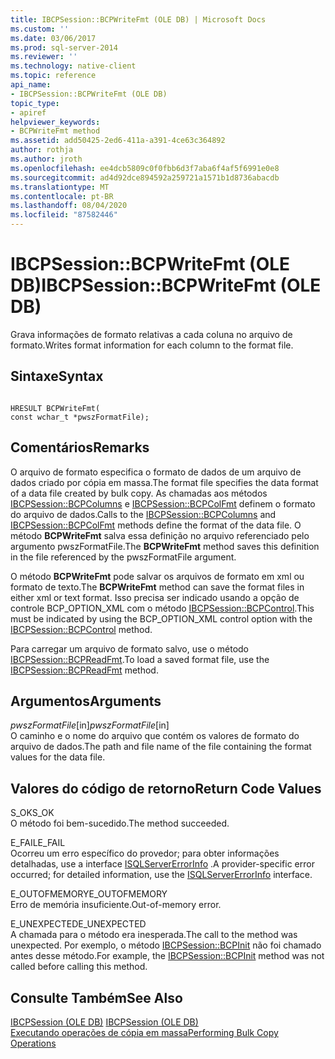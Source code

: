 ```yaml
---
title: IBCPSession::BCPWriteFmt (OLE DB) | Microsoft Docs
ms.custom: ''
ms.date: 03/06/2017
ms.prod: sql-server-2014
ms.reviewer: ''
ms.technology: native-client
ms.topic: reference
api_name:
- IBCPSession::BCPWriteFmt (OLE DB)
topic_type:
- apiref
helpviewer_keywords:
- BCPWriteFmt method
ms.assetid: add50425-2ed6-411a-a391-4ce63c364892
author: rothja
ms.author: jroth
ms.openlocfilehash: ee4dcb5809c0f0fbb6d3f7aba6f4af5f6991e0e8
ms.sourcegitcommit: ad4d92dce894592a259721a1571b1d8736abacdb
ms.translationtype: MT
ms.contentlocale: pt-BR
ms.lasthandoff: 08/04/2020
ms.locfileid: "87582446"
---
```

# <a name="ibcpsessionbcpwritefmt-ole-db"></a><span data-ttu-id="1c519-102">IBCPSession::BCPWriteFmt (OLE DB)</span><span class="sxs-lookup"><span data-stu-id="1c519-102">IBCPSession::BCPWriteFmt (OLE DB)</span></span>
  <span data-ttu-id="1c519-103">Grava informações de formato relativas a cada coluna no arquivo de formato.</span><span class="sxs-lookup"><span data-stu-id="1c519-103">Writes format information for each column to the format file.</span></span>  
  
## <a name="syntax"></a><span data-ttu-id="1c519-104">Sintaxe</span><span class="sxs-lookup"><span data-stu-id="1c519-104">Syntax</span></span>  
  
```  
  
HRESULT BCPWriteFmt(   
const wchar_t *pwszFormatFile);  
```  
  
## <a name="remarks"></a><span data-ttu-id="1c519-105">Comentários</span><span class="sxs-lookup"><span data-stu-id="1c519-105">Remarks</span></span>  
 <span data-ttu-id="1c519-106">O arquivo de formato especifica o formato de dados de um arquivo de dados criado por cópia em massa.</span><span class="sxs-lookup"><span data-stu-id="1c519-106">The format file specifies the data format of a data file created by bulk copy.</span></span> <span data-ttu-id="1c519-107">As chamadas aos métodos [IBCPSession::BCPColumns](ibcpsession-bcpcolumns-ole-db.md) e [IBCPSession::BCPColFmt](ibcpsession-bcpcolfmt-ole-db.md) definem o formato do arquivo de dados.</span><span class="sxs-lookup"><span data-stu-id="1c519-107">Calls to the [IBCPSession::BCPColumns](ibcpsession-bcpcolumns-ole-db.md) and [IBCPSession::BCPColFmt](ibcpsession-bcpcolfmt-ole-db.md) methods define the format of the data file.</span></span> <span data-ttu-id="1c519-108">O método **BCPWriteFmt** salva essa definição no arquivo referenciado pelo argumento pwszFormatFile.</span><span class="sxs-lookup"><span data-stu-id="1c519-108">The **BCPWriteFmt** method saves this definition in the file referenced by the pwszFormatFile argument.</span></span>  
  
 <span data-ttu-id="1c519-109">O método **BCPWriteFmt** pode salvar os arquivos de formato em xml ou formato de texto.</span><span class="sxs-lookup"><span data-stu-id="1c519-109">The **BCPWriteFmt** method can save the format files in either xml or text format.</span></span> <span data-ttu-id="1c519-110">Isso precisa ser indicado usando a opção de controle BCP_OPTION_XML com o método [IBCPSession::BCPControl](ibcpsession-bcpcontrol-ole-db.md).</span><span class="sxs-lookup"><span data-stu-id="1c519-110">This must be indicated by using the BCP_OPTION_XML control option with the [IBCPSession::BCPControl](ibcpsession-bcpcontrol-ole-db.md) method.</span></span>  
  
 <span data-ttu-id="1c519-111">Para carregar um arquivo de formato salvo, use o método [IBCPSession::BCPReadFmt](ibcpsession-bcpreadfmt-ole-db.md).</span><span class="sxs-lookup"><span data-stu-id="1c519-111">To load a saved format file, use the [IBCPSession::BCPReadFmt](ibcpsession-bcpreadfmt-ole-db.md) method.</span></span>  
  
## <a name="arguments"></a><span data-ttu-id="1c519-112">Argumentos</span><span class="sxs-lookup"><span data-stu-id="1c519-112">Arguments</span></span>  
 <span data-ttu-id="1c519-113">*pwszFormatFile*[in]</span><span class="sxs-lookup"><span data-stu-id="1c519-113">*pwszFormatFile*[in]</span></span>  
 <span data-ttu-id="1c519-114">O caminho e o nome do arquivo que contém os valores de formato do arquivo de dados.</span><span class="sxs-lookup"><span data-stu-id="1c519-114">The path and file name of the file containing the format values for the data file.</span></span>  
  
## <a name="return-code-values"></a><span data-ttu-id="1c519-115">Valores do código de retorno</span><span class="sxs-lookup"><span data-stu-id="1c519-115">Return Code Values</span></span>  
 <span data-ttu-id="1c519-116">S_OK</span><span class="sxs-lookup"><span data-stu-id="1c519-116">S_OK</span></span>  
 <span data-ttu-id="1c519-117">O método foi bem-sucedido.</span><span class="sxs-lookup"><span data-stu-id="1c519-117">The method succeeded.</span></span>  
  
 <span data-ttu-id="1c519-118">E_FAIL</span><span class="sxs-lookup"><span data-stu-id="1c519-118">E_FAIL</span></span>  
 <span data-ttu-id="1c519-119">Ocorreu um erro específico do provedor; para obter informações detalhadas, use a interface [ISQLServerErrorInfo](../../database-engine/dev-guide/isqlservererrorinfo-ole-db.md) .</span><span class="sxs-lookup"><span data-stu-id="1c519-119">A provider-specific error occurred; for detailed information, use the [ISQLServerErrorInfo](../../database-engine/dev-guide/isqlservererrorinfo-ole-db.md) interface.</span></span>  
  
 <span data-ttu-id="1c519-120">E_OUTOFMEMORY</span><span class="sxs-lookup"><span data-stu-id="1c519-120">E_OUTOFMEMORY</span></span>  
 <span data-ttu-id="1c519-121">Erro de memória insuficiente.</span><span class="sxs-lookup"><span data-stu-id="1c519-121">Out-of-memory error.</span></span>  
  
 <span data-ttu-id="1c519-122">E_UNEXPECTED</span><span class="sxs-lookup"><span data-stu-id="1c519-122">E_UNEXPECTED</span></span>  
 <span data-ttu-id="1c519-123">A chamada para o método era inesperada.</span><span class="sxs-lookup"><span data-stu-id="1c519-123">The call to the method was unexpected.</span></span> <span data-ttu-id="1c519-124">Por exemplo, o método [IBCPSession::BCPInit](ibcpsession-bcpinit-ole-db.md) não foi chamado antes desse método.</span><span class="sxs-lookup"><span data-stu-id="1c519-124">For example, the [IBCPSession::BCPInit](ibcpsession-bcpinit-ole-db.md) method was not called before calling this method.</span></span>  
  
## <a name="see-also"></a><span data-ttu-id="1c519-125">Consulte Também</span><span class="sxs-lookup"><span data-stu-id="1c519-125">See Also</span></span>  
 <span data-ttu-id="1c519-126">[IBCPSession &#40;OLE DB&#41;](ibcpsession-ole-db.md) </span><span class="sxs-lookup"><span data-stu-id="1c519-126">[IBCPSession &#40;OLE DB&#41;](ibcpsession-ole-db.md) </span></span>  
 [<span data-ttu-id="1c519-127">Executando operações de cópia em massa</span><span class="sxs-lookup"><span data-stu-id="1c519-127">Performing Bulk Copy Operations</span></span>](../native-client/features/performing-bulk-copy-operations.md)  
  
  
